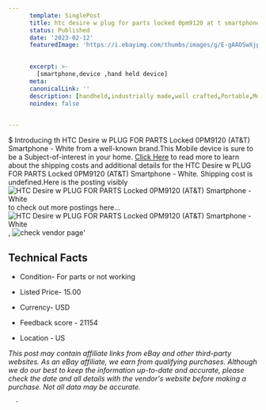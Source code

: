 ```yaml
---
      template: SinglePost
      title: htc desire w plug for parts locked 0pm9120 at t smartphone white
      status: Published
      date: '2023-02-12'
      featuredImage: 'https://i.ebayimg.com/thumbs/images/g/E-gAAOSwXjpj5ovs/s-l225.jpg'
       

      excerpt: >-
        [smartphone,device ,hand held device]
      meta:
      canonicalLink: ''
      description: [handheld,industrially made,well crafted,Portable,Mobile,Compact,Convenient,Lightweight,Maneuverable,Man-portable,Miniature,Carriable,Hand-held,Light,Holdable,Transportable,Mobile device,Pocket-sized,On-the-go,Wireless,Cordless,Compact size,Convenient size, smartphone,device ,hand held device]
      noindex: false
      

---
```

$
      Introducing th HTC Desire  w PLUG FOR PARTS  Locked  0PM9120 (AT&T)  Smartphone - White from a well-known brand.This Mobile device  is sure to be a Subject-of-interest in your home. [Click Here](https://www.ebay.com/itm/275678624928?hash=item402fb9fca0%3Ag%3AE-gAAOSwXjpj5ovs&mkevt=1&mkcid=1&mkrid=711-53200-19255-0&campid=%253CePNCampaignId%253E&customid=%253CreferenceId%253E&toolid=10049) to read more to learn about the shipping costs and additional details for the HTC Desire  w PLUG FOR PARTS  Locked  0PM9120 (AT&T)  Smartphone - White. Shipping cost is undefined.Here is the posting visibly ![HTC Desire  w PLUG FOR PARTS  Locked  0PM9120 (AT&T)  Smartphone - White](https://i.ebayimg.com/thumbs/images/g/E-gAAOSwXjpj5ovs/s-l225.jpg) to check out more postings here... ![HTC Desire  w PLUG FOR PARTS  Locked  0PM9120 (AT&T)  Smartphone - White](https://i.ebayimg.com/images/g/E-gAAOSwXjpj5ovs/s-l1600.jpg), ![check vendor page](https://origin-galleryplus.ebayimg.com/ws/web/275678624928_2_0_1/225x225.jpg,https://origin-galleryplus.ebayimg.com/ws/web/275678624928_3_0_1/225x225.jpg,https://origin-galleryplus.ebayimg.com/ws/web/275678624928_4_0_1/225x225.jpg,https://origin-galleryplus.ebayimg.com/ws/web/275678624928_5_0_1/225x225.jpg,https://origin-galleryplus.ebayimg.com/ws/web/275678624928_6_0_1/225x225.jpg,https://origin-galleryplus.ebayimg.com/ws/web/275678624928_7_0_1/225x225.jpg,https://origin-galleryplus.ebayimg.com/ws/web/275678624928_8_0_1/225x225.jpg)'

      

 ## Technical Facts 



     
      

 - Condition- For parts or not working 


      

 - Listed Price- 15.00 


      

 - Currency- USD 


      

 - Feedback score - 21154 


      

 - Location - US 


      
      

 *_This post may contain affiliate links from eBay and other third-party websites. As an eBay affiliate, we earn from qualifying purchases. Although we do our best to keep the information up-to-date and accurate, please check the date and all details with the vendor's website before making a purchase. Not all data may be accurate._*




      -
